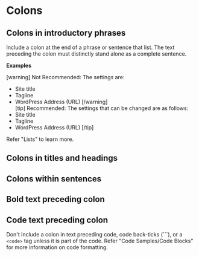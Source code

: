 # Colons

## Colons in introductory phrases

Include a colon at the end of a phrase or sentence that list. The text preceding the colon must distinctly stand alone as a complete sentence.

**Examples**  

[warning]
Not Recommended: The settings are:
- Site title
- Tagline
- WordPress Address (URL)
[/warning]  
[tip]
Recommended: The settings that can be changed are as follows:
- Site title
- Tagline
- WordPress Address (URL)
[/tip]

Refer "Lists" to learn more.

## Colons in titles and headings



## Colons within sentences


## Bold text preceding colon


## Code text preceding colon

Don't include a colon in text preceding code, code back-ticks (```), or a `<code>` tag unless it is part of the code.
Refer "Code Samples/Code Blocks" for more information on code formatting.
